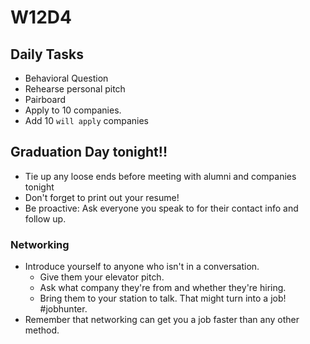 # W12D4
## Daily Tasks
* Behavioral Question
* Rehearse personal pitch
* Pairboard
* Apply to 10 companies.
* Add 10 `will apply` companies

## Graduation Day tonight!!
* Tie up any loose ends before meeting with alumni and companies tonight
* Don't forget to print out your resume!
* Be proactive: Ask everyone you speak to for their contact info and follow up.

### Networking
* Introduce yourself to anyone who isn't in a conversation.
  * Give them your elevator pitch.
  * Ask what company they're from and whether they're hiring.
  * Bring them to your station to talk. That might turn into a job! #jobhunter.
* Remember that networking can get you a job faster than any other method.
